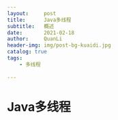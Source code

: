 ```yaml
---
layout:     post
title:      Java多线程
subtitle:   概述
date:       2021-02-18
author:     QuanLi
header-img: img/post-bg-kuaidi.jpg
catalog: true
tags:
    - 多线程
	
---
```


# Java多线程

